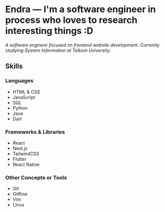 # Endra —  I'm a software engineer in process who loves to research interesting things :D

*A software engineer focused on frontend website development. Currently studying System Information at Telkom University.*

## Skills

### Languages

- HTML & CSS
- JavaScript
- SQL 
- Python
- Java
- Dart

### Frameworks & Libraries

- React
- Next.js
- TailwindCSS
- Flutter
- React Native

### Other Concepts or Tools

- Git
- Gitflow
- Vim
- Linux
